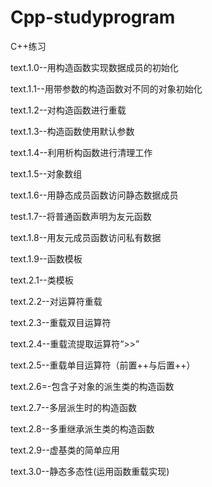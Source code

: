 # Cpp-studyprogram
C++练习

text.1.0--用构造函数实现数据成员的初始化

text.1.1--用带参数的构造函数对不同的对象初始化

text.1.2--对构造函数进行重载

text.1.3--构造函数使用默认参数

text.1.4--利用析构函数进行清理工作

text.1.5--对象数组

text.1.6--用静态成员函数访问静态数据成员

test.1.7--将普通函数声明为友元函数

text.1.8--用友元成员函数访问私有数据

text.1.9--函数模板

text.2.1--类模板

text.2.2--对运算符重载

text.2.3--重载双目运算符

text.2.4--重载流提取运算符“>>”

text.2.5--重载单目运算符（前置++与后置++）

text.2.6=-包含子对象的派生类的构造函数

text.2.7--多层派生时的构造函数

text.2.8--多重继承派生类的构造函数

text.2.9--虚基类的简单应用

text.3.0--静态多态性(运用函数重载实现)
